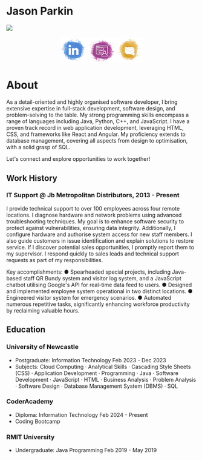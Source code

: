  # Jason Parkin 
 ![](https://komarev.com/ghpvc/?username=jay-parkin&style=flat-square)

<!-- Social icons section -->
<p align="center">
  <a href="https://www.linkedin.com/in/jay-parkin/"><img width="70px" alt="LinkedIn" title="LinkedIn" src="https://raw.githubusercontent.com/jay-parkin/jay-parkin/main/assets/linkedin-imgur.png"/></a>
  <a href="https://discordapp.com/users/251163577711460353" alt="Discord" title="Discord Profile"><img width="70px" src="https://raw.githubusercontent.com/jay-parkin/jay-parkin/main/assets/discord-imgur.png"/></a>
  <a href="mailto:jay-parkin91@hotmail.com" alt="Email" title="Email Me"><img width="70px" src="https://raw.githubusercontent.com/jay-parkin/jay-parkin/main/assets/email-imgur.png"/></a>

</p>


# About

As a detail-oriented and highly organised software developer, I bring
extensive expertise in full-stack development, software design, and problem-solving
to the table. My strong programming skills encompass a range of
languages including Java, Python, C++, and JavaScript.
I have a proven track record in web application development, leveraging
HTML, CSS, and frameworks like React and Angular. My proficiency extends to
database management, covering all aspects from design to optimisation, with
a solid grasp of SQL.

Let's connect and explore opportunities to work together!


## Work History

### IT Support @ Jb Metropolitan Distributors, 2013 - Present

I provide technical support to over 100 employees across four remote
locations. I diagnose hardware and network problems using advanced
troubleshooting techniques. My goal is to enhance software security to
protect against vulnerabilities, ensuring data integrity. Additionally, I
configure hardware and authorise system access for new staff members. I also
guide customers in issue identification and explain solutions to restore
service. If I discover potential sales opportunities, I promptly report them
to my supervisor. I respond quickly to sales leads and technical support
requests as part of my responsibilities.

Key accomplishments:
● Spearheaded special projects, including Java-based staff QR Bundy
system and visitor log system, and a JavaScript chatbot utilising Google's
API for real-time data feed to users.
● Designed and implemented employee system operational in two
distinct locations.
● Engineered visitor system for emergency scenarios.
● Automated numerous repetitive tasks, significantly enhancing
workforce productivity by reclaiming valuable hours.


## Education

### University of Newcastle
- Postgraduate: Information Technology Feb 2023 - Dec 2023
- Subjects: Cloud Computing · Analytical Skills · Cascading Style Sheets (CSS) · Application Development · Programming · Java · Software Development · JavaScript · HTML · Business Analysis · Problem Analysis · Software Design · Database Management System (DBMS) · SQL

### CoderAcademy
- Diploma: Information Technology Feb 2024 - Present
- Coding Bootcamp

### RMIT University
- Undergraduate: Java Programming Feb 2019 - May 2019
